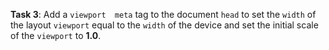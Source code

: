 **Task 3**: Add a `viewport  meta` tag to the document `head` to set the `width` of the layout `viewport` equal to the `width` of the device and set the initial scale of the `viewport` to **1.0**.
